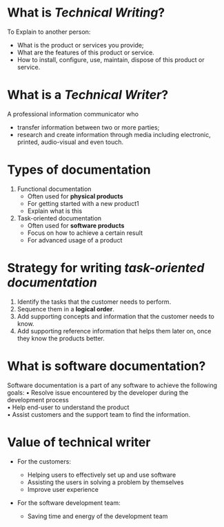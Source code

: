 # What is *Technical Writing*?
To Explain to another person:
- What is the product or services you provide;
- What are the features of this product or service.
- How to install, configure, use, maintain, dispose of this product or service.

# What is a *Technical Writer*?
A professional information communicator who
- transfer information between two or more parties;
- research and create information through media including electronic, printed, audio-visual and even touch.

# Types of documentation
1. Functional documentation
	- Often used for **physical products**
	- For getting started with a new product1
	- Explain what is this
2. Task-oriented documentation
	- Often used for **software products**
	- Focus on how to achieve a certain result
	- For advanced usage of a product

# Strategy for writing *task-oriented documentation*
1. Identify the tasks that the customer needs to perform.
2. Sequence them in a **logical order**.
3. Add supporting concepts and information that the customer needs to know.
4. Add supporting reference information that helps them later on, once they know the products better.

# What is software documentation?
Software documentation is a part of any software to achieve the following goals:
• Resolve issue encountered by the developer during the development process  
• Help end-user to understand the product  
• Assist customers and the support team to find the information.

# Value of technical writer
- For the customers:
	- Helping users to effectively set up and use software
	- Assisting the users in solving a problem by themselves
	- Improve user experience

- For the software development team:
	- Saving time and energy of the development team



